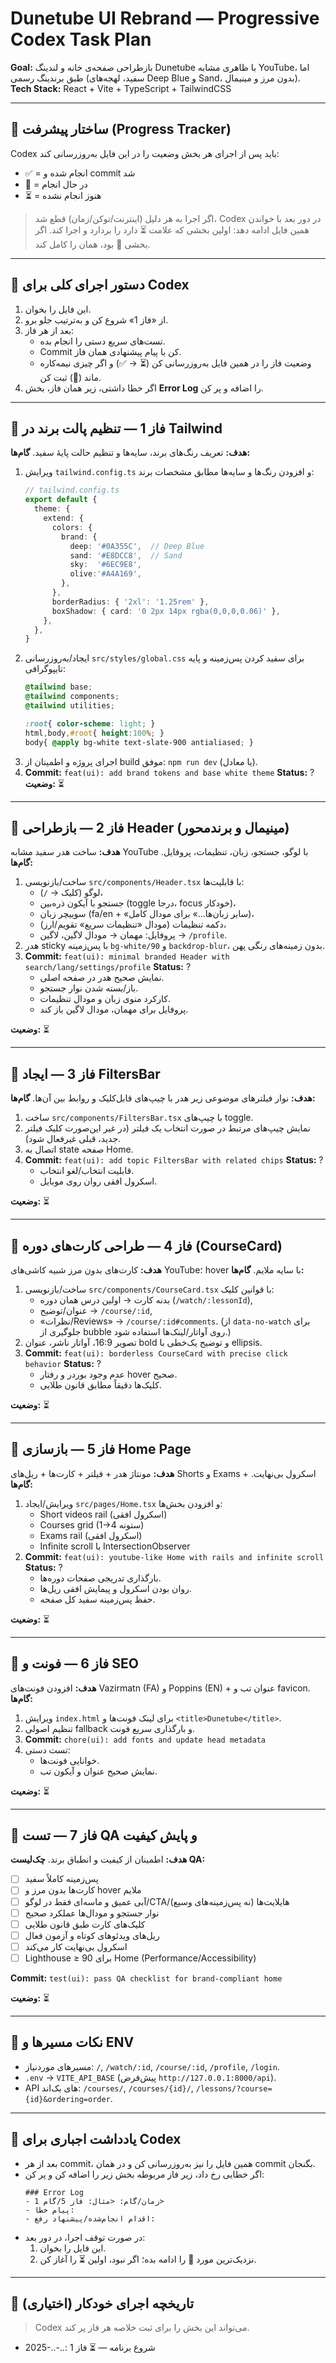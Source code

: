 # Dunetube UI Rebrand — Progressive Codex Task Plan
**Goal:** بازطراحی صفحه‌ی خانه و لندینگ Dunetube با ظاهری مشابه YouTube، اما طبق برندینگ رسمی (سفید، لهجه‌های Deep Blue و Sand، بدون مرز و مینیمال).  
**Tech Stack:** React + Vite + TypeScript + TailwindCSS

---

## 🧭 ساختار پیشرفت (Progress Tracker)
Codex باید پس از اجرای هر بخش وضعیت را در این فایل به‌روزرسانی کند:
- ✅ = انجام شده و commit شد  
- 🚧 = در حال انجام  
- ⏳ = هنوز انجام نشده  

> اگر اجرا به هر دلیل (اینترنت/توکن/زمان) قطع شد، Codex در دور بعد با خواندن همین فایل ادامه دهد: اولین بخشی که علامت ⏳ دارد را بردارد و اجرا کند. اگر بخشی 🚧 بود، همان را کامل کند.

---

## 🔧 دستور اجرای کلی برای Codex
1) این فایل را بخوان.  
2) از «فاز 1» شروع کن و به‌ترتیب جلو برو.  
3) بعد از هر فاز:
   - تست‌های سریع دستی را انجام بده.
   - Commit کن با پیام پیشنهادی همان فاز.
   - وضعیت فاز را در همین فایل به‌روزرسانی کن (⏳ → ✅) و اگر چیزی نیمه‌کاره ماند (🚧) ثبت کن.
4) اگر خطا داشتی، زیر همان فاز، بخش **Error Log** را اضافه و پر کن.

---

## 🧩 فاز 1 — تنظیم پالت برند در Tailwind
**هدف:** تعریف رنگ‌های برند، سایه‌ها و تنظیم حالت پایهٔ سفید.
**گام‌ها:**
1. ویرایش `tailwind.config.ts` و افزودن رنگ‌ها و سایه‌ها مطابق مشخصات برند:
   ```ts
   // tailwind.config.ts
   export default {
     theme: {
       extend: {
         colors: {
           brand: {
             deep: '#0A355C',  // Deep Blue
             sand: '#E8DCC8',  // Sand
             sky:  '#6EC9E8',
             olive:'#A4A169',
           },
         },
         borderRadius: { '2xl': '1.25rem' },
         boxShadow: { card: '0 2px 14px rgba(0,0,0,0.06)' },
       },
     },
   }
   ```
2. ایجاد/به‌روزرسانی `src/styles/global.css` برای سفید کردن پس‌زمینه و پایه تایپوگرافی:
   ```css
   @tailwind base;
   @tailwind components;
   @tailwind utilities;

   :root{ color-scheme: light; }
   html,body,#root{ height:100%; }
   body{ @apply bg-white text-slate-900 antialiased; }
   ```
3. اجرای پروژه و اطمینان از build موفق: `npm run dev` (یا معادل).
4. **Commit:** `feat(ui): add brand tokens and base white theme`
**Status:** ?
**وضعیت:** ⏳

---

## 🧩 فاز 2 — بازطراحی Header (مینیمال و برندمحور)
**هدف:** ساخت هدر سفید مشابه YouTube با لوگو، جستجو، زبان، تنظیمات، پروفایل.
**گام‌ها:**
1. ساخت/بازنویسی `src/components/Header.tsx` با قابلیت‌ها:
   - لوگو (کلیک → `/`)،
   - جستجو با آیکون ذره‌بین (toggle درجا، focus خودکار)،
   - سوییچر زبان (fa/en + «سایر زبان‌ها…» برای مودال کامل)،
   - دکمه تنظیمات (مودال «تنظیمات سریع» تقویم/ارز)،
   - پروفایل: مهمان → مودال لاگین، لاگین → `/profile`.
2. هدر sticky با پس‌زمینه `bg-white/90` و `backdrop-blur`، بدون زمینه‌های رنگی پهن.
3. **Commit:** `feat(ui): minimal branded Header with search/lang/settings/profile`
**Status:** ?
   - نمایش صحیح هدر در صفحه اصلی.
   - باز/بسته شدن نوار جستجو.
   - کارکرد منوی زبان و مودال تنظیمات.
   - پروفایل برای مهمان، مودال لاگین باز کند.

**وضعیت:** ⏳

---

## 🧩 فاز 3 — ایجاد FiltersBar
**هدف:** نوار فیلترهای موضوعی زیر هدر با چیپ‌های قابل‌کلیک و روابط بین آن‌ها.
**گام‌ها:**
1. ساخت `src/components/FiltersBar.tsx` با چیپ‌های toggle.
2. نمایش چیپ‌های مرتبط در صورت انتخاب یک فیلتر (در غیر این‌صورت کلیک فیلتر جدید، قبلی غیرفعال شود).
3. اتصال به state صفحه Home.
4. **Commit:** `feat(ui): add topic FiltersBar with related chips`
**Status:** ?
   - قابلیت انتخاب/لغو انتخاب.
   - اسکرول افقی روان روی موبایل.

**وضعیت:** ⏳

---

## 🧩 فاز 4 — طراحی کارت‌های دوره (CourseCard)
**هدف:** کارت‌های بدون مرز شبیه کاشی‌های YouTube؛ hover با سایه ملایم.
**گام‌ها:**
1. ساخت/بازنویسی `src/components/CourseCard.tsx` با قوانین کلیک:
   - بدنه کارت → اولین درس همان دوره (`/watch/:lessonId`),
   - عنوان/توضیح → `/course/:id`,
   - «نظرات/Reviews» → `/course/:id#comments`.
   (از `data-no-watch` برای جلوگیری از bubble روی آواتار/لینک‌ها استفاده شود.)
2. تصویر 16:9، آواتار ناشر، عنوان bold و توضیح یک‌خطی با ellipsis.
3. **Commit:** `feat(ui): borderless CourseCard with precise click behavior`
**Status:** ?
   - عدم وجود بوردر و رفتار hover صحیح.
   - کلیک‌ها دقیقاً مطابق قانون طلایی.

**وضعیت:** ⏳

---

## 🧩 فاز 5 — بازسازی Home Page
**هدف:** مونتاژ هدر + فیلتر + کارت‌ها + ریل‌های Shorts و Exams + اسکرول بی‌نهایت.
**گام‌ها:**
1. ویرایش/ایجاد `src/pages/Home.tsx` و افزودن بخش‌ها:
   - Short videos rail (اسکرول افقی)
   - Courses grid (1→4 ستونه)
   - Exams rail (اسکرول افقی)
   - Infinite scroll با IntersectionObserver
2. **Commit:** `feat(ui): youtube-like Home with rails and infinite scroll`
**Status:** ?
   - بارگذاری تدریجی صفحات دوره‌ها.
   - روان بودن اسکرول و پیمایش افقی ریل‌ها.
   - حفظ پس‌زمینه سفید کل صفحه.

**وضعیت:** ⏳

---

## 🧩 فاز 6 — فونت و SEO
**هدف:** افزودن فونت‌های Vazirmatn (FA) و Poppins (EN) + عنوان تب و favicon.
**گام‌ها:**
1. ویرایش `index.html` برای لینک فونت‌ها و `<title>Dunetube</title>`.
2. تنظیم اصولی fallback و بارگذاری سریع فونت.
3. **Commit:** `chore(ui): add fonts and update head metadata`
4. تست دستی:
   - خوانایی فونت‌ها.
   - نمایش صحیح عنوان و آیکون تب.

**وضعیت:** ⏳

---

## 🧩 فاز 7 — تست QA و پایش کیفیت
**هدف:** اطمینان از کیفیت و انطباق برند.
**چک‌لیست QA:**
- [ ] پس‌زمینه کاملاً سفید
- [ ] کارت‌ها بدون مرز و hover ملایم
- [ ] آبی عمیق و ماسه‌ای فقط در لوگو/CTA/هایلایت‌ها (نه پس‌زمینه‌های وسیع)
- [ ] نوار جستجو و مودال‌ها عملکرد صحیح
- [ ] کلیک‌های کارت طبق قانون طلایی
- [ ] ریل‌های ویدئوهای کوتاه و آزمون فعال
- [ ] اسکرول بی‌نهایت کار می‌کند
- [ ] Lighthouse ≥ 90 برای Home (Performance/Accessibility)

**Commit:** `test(ui): pass QA checklist for brand-compliant home`

**وضعیت:** ⏳

---

## 🧪 نکات مسیرها و ENV
- مسیرهای موردنیاز: `/`, `/watch/:id`, `/course/:id`, `/profile`, `/login`.
- `.env` → `VITE_API_BASE` (پیش‌فرض `http://127.0.0.1:8000/api`).
- API های بک‌اند: `/courses/`, `/courses/{id}/`, `/lessons/?course={id}&ordering=order`.

---

## 📘 یادداشت اجباری برای Codex
- بعد از هر commit، همین فایل را نیز به‌روزرسانی کن و در همان commit بگنجان.
- اگر خطایی رخ داد، زیر فاز مربوطه بخش زیر را اضافه کن و پر کن:
  ```
  ### Error Log
  - زمان/گام: <مثال: فاز 5/گام 1>
  - پیام خطا:
  - اقدام انجام‌شده/پیشنهاد رفع:
  ```
- در صورت توقف اجرا، در دور بعد:
  1) این فایل را بخوان.
  2) نزدیک‌ترین مورد 🚧 را ادامه بده؛ اگر نبود، اولین ⏳ را آغاز کن.

---

## 📝 تاریخچه اجرای خودکار (اختیاری)
> Codex می‌تواند این بخش را برای ثبت خلاصه هر فاز پر کند.
- 2025-..-..: شروع برنامه — ⏳ فاز 1
